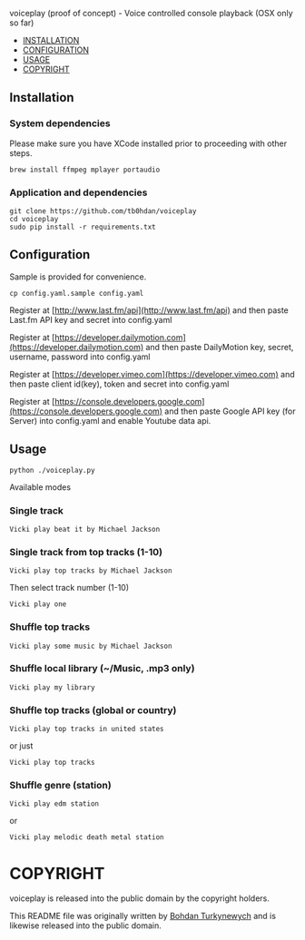 voiceplay (proof of concept) - Voice controlled console playback (OSX only so far)

- [INSTALLATION](#installation)
- [CONFIGURATION](#configuration)
- [USAGE](#usage)
- [COPYRIGHT](#copyright)


## Installation

### System dependencies

Please make sure you have XCode installed prior to proceeding with other steps.

```
brew install ffmpeg mplayer portaudio
```

### Application and dependencies

```
git clone https://github.com/tb0hdan/voiceplay
cd voiceplay
sudo pip install -r requirements.txt
```

## Configuration

Sample is provided for convenience.

```
cp config.yaml.sample config.yaml
```


Register at [http://www.last.fm/api](http://www.last.fm/api) and then
paste Last.fm API key and secret into config.yaml

Register at [https://developer.dailymotion.com](https://developer.dailymotion.com) and then
paste DailyMotion key, secret, username, password into config.yaml

Register at [https://developer.vimeo.com](https://developer.vimeo.com) and then
paste client id(key), token and secret into config.yaml

Register at [https://console.developers.google.com](https://console.developers.google.com) and then
paste Google API key (for Server) into config.yaml and enable Youtube data api.


## Usage

```
python ./voiceplay.py
```

Available modes

### Single track

```
Vicki play beat it by Michael Jackson
```

### Single track from top tracks (1-10)

```
Vicki play top tracks by Michael Jackson
```

Then select track number (1-10)

```
Vicki play one
```

### Shuffle top tracks

```
Vicki play some music by Michael Jackson
```

### Shuffle local library (~/Music, .mp3 only)

```
Vicki play my library
```

### Shuffle top tracks (global or country)

```
Vicki play top tracks in united states
```

or just

```
Vicki play top tracks
```

### Shuffle genre (station)

```
Vicki play edm station
```

or

```
Vicki play melodic death metal station
```


# COPYRIGHT

voiceplay is released into the public domain by the copyright holders.

This README file was originally written by [Bohdan Turkynewych](https://github.com/tb0hdan) and is likewise released into the public domain.

